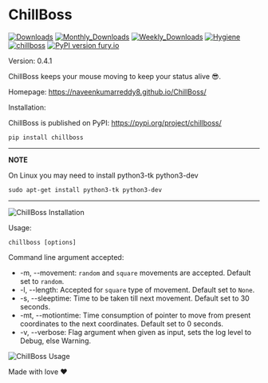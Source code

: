 # ChillBoss

[![Downloads](https://static.pepy.tech/personalized-badge/chillboss?period=total&units=international_system&left_color=blue&right_color=green&left_text=Total%20Downloads)](https://pepy.tech/project/chillboss)
[![Monthly_Downloads](https://static.pepy.tech/personalized-badge/chillboss?period=month&units=international_system&left_color=blue&right_color=green&left_text=Downloads/Month)](https://pepy.tech/project/chillboss)
[![Weekly_Downloads](https://static.pepy.tech/personalized-badge/chillboss?period=week&units=international_system&left_color=blue&right_color=green&left_text=Downloads/Week)](https://pepy.tech/project/chillboss)
[![Hygiene](https://github.com/NaveenKumarReddy8/ChillBoss/actions/workflows/main.yml/badge.svg)](https://github.com/NaveenKumarReddy8/ChillBoss/actions/workflows/main.yml)
[![chillboss](https://snyk.io/advisor/python/chillboss/badge.svg)](https://snyk.io/advisor/python/chillboss)
[![PyPI version fury.io](https://badge.fury.io/py/chillboss.svg)](https://pypi.python.org/pypi/chillboss/)

Version: 0.4.1

ChillBoss keeps your mouse moving to keep your status alive 😎.

Homepage: https://naveenkumarreddy8.github.io/ChillBoss/

Installation:

ChillBoss is published on PyPI: https://pypi.org/project/chillboss/ 

```shell
pip install chillboss
```

---

**NOTE**

On Linux you may need to install python3-tk python3-dev

```
sudo apt-get install python3-tk python3-dev
```

---


![ChillBoss Installation](https://media.giphy.com/media/aDoezJuCfRnEf4KErq/source.gif)

Usage:

```shell
chillboss [options]
```

Command line argument accepted:

* -m, --movement: `random` and `square` movements are accepted. Default set to `random`.
* -l, --length: Accepted for `square` type of movement. Default set to `None`.
* -s, --sleeptime: Time to be taken till next movement. Default set to 30 seconds.
* -mt, --motiontime: Time consumption of pointer to move from present coordinates to the next coordinates. Default set to 0
  seconds.
* -v, --verbose: Flag argument when given as input, sets the log level to Debug, else Warning.

![ChillBoss Usage](https://media.giphy.com/media/TrlvEhASiYMqNZ7Gy9/source.gif)


Made with love ❤️